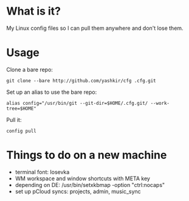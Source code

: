 # What is it?

My Linux config files so I can pull them anywhere and don't lose them.

# Usage

Clone a bare repo:

    git clone --bare http://github.com/yashkir/cfg .cfg.git

Set up an alias to use the bare repo:

    alias config="/usr/bin/git --git-dir=$HOME/.cfg.git/ --work-tree=$HOME"

Pull it:

    config pull

# Things to do on a new machine

- terminal font: Iosevka
- WM workspace and window shortcuts with META key
- depending on DE: /usr/bin/setxkbmap -option "ctrl:nocaps"
- set up pCloud syncs: projects, admin, music_sync
